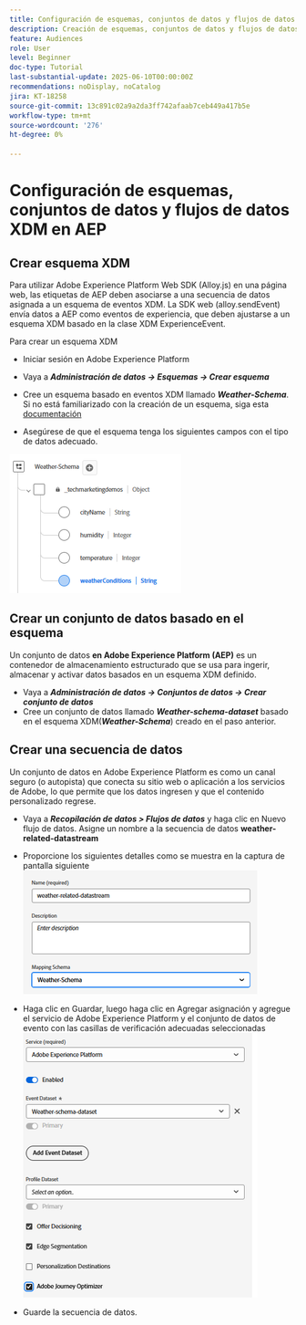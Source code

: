 ```yaml
---
title: Configuración de esquemas, conjuntos de datos y flujos de datos XDM en AEP
description: Creación de esquemas, conjuntos de datos y flujos de datos XDM
feature: Audiences
role: User
level: Beginner
doc-type: Tutorial
last-substantial-update: 2025-06-10T00:00:00Z
recommendations: noDisplay, noCatalog
jira: KT-18258
source-git-commit: 13c891c02a9a2da3ff742afaab7ceb449a417b5e
workflow-type: tm+mt
source-wordcount: '276'
ht-degree: 0%

---
```


# Configuración de esquemas, conjuntos de datos y flujos de datos XDM en AEP

## Crear esquema XDM

Para utilizar Adobe Experience Platform Web SDK (Alloy.js) en una página web, las etiquetas de AEP deben asociarse a una secuencia de datos asignada a un esquema de eventos XDM. La SDK web (alloy.sendEvent) envía datos a AEP como eventos de experiencia, que deben ajustarse a un esquema XDM basado en la clase XDM ExperienceEvent.

Para crear un esquema XDM

* Iniciar sesión en Adobe Experience Platform
* Vaya a _&#x200B;**Administración de datos -> Esquemas -> Crear esquema**&#x200B;_

* Cree un esquema basado en eventos XDM llamado **_Weather-Schema_**. Si no está familiarizado con la creación de un esquema, siga esta [documentación](https://experienceleague.adobe.com/es/docs/experience-platform/xdm/tutorials/create-schema-ui)


* Asegúrese de que el esquema tenga los siguientes campos con el tipo de datos adecuado.

![esquema meteorológico](assets/weather-schema.png)

## Crear un conjunto de datos basado en el esquema

Un conjunto de datos **en Adobe Experience Platform (AEP)** es un contenedor de almacenamiento estructurado que se usa para ingerir, almacenar y activar datos basados en un esquema XDM definido.

* Vaya a _&#x200B;**Administración de datos -> Conjuntos de datos -> Crear conjunto de datos**&#x200B;_
* Cree un conjunto de datos llamado **_Weather-schema-dataset_** basado en el esquema XDM(_&#x200B;**Weather-Schema**&#x200B;_) creado en el paso anterior.


## Crear una secuencia de datos

Un conjunto de datos en Adobe Experience Platform es como un canal seguro (o autopista) que conecta su sitio web o aplicación a los servicios de Adobe, lo que permite que los datos ingresen y que el contenido personalizado regrese.

* Vaya a _&#x200B;**Recopilación de datos > Flujos de datos**&#x200B;_ y haga clic en Nuevo flujo de datos. Asigne un nombre a la secuencia de datos **weather-related-datastream**


* Proporcione los siguientes detalles como se muestra en la captura de pantalla siguiente
  ![secuencia de datos](assets/datastream.png)
* Haga clic en Guardar, luego haga clic en Agregar asignación y agregue el servicio de Adobe Experience Platform y el conjunto de datos de evento con las casillas de verificación adecuadas seleccionadas
  ![asignación de secuencia de datos](assets/datastream-service.png)

* Guarde la secuencia de datos.
